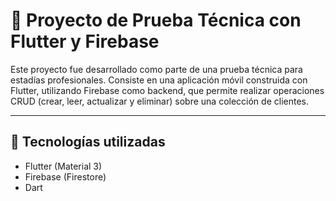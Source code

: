 # 📱 Proyecto de Prueba Técnica con Flutter y Firebase

Este proyecto fue desarrollado como parte de una prueba técnica para estadías profesionales. Consiste en una aplicación móvil construida con Flutter, utilizando Firebase como backend, que permite realizar operaciones CRUD (crear, leer, actualizar y eliminar) sobre una colección de clientes.

---

## 🚀 Tecnologías utilizadas

- Flutter (Material 3)
- Firebase (Firestore)
- Dart
